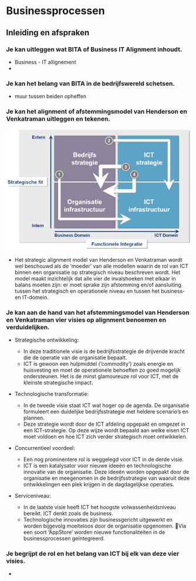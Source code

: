 # Businessprocessen
## Inleiding en afspraken
### Je kan uitleggen wat BITA of Business IT Alignment inhoudt.
* Business - IT allignement
* 
### Je kan het belang van BITA in de bedrijfswereld schetsen.
* muur tussen beiden opheffen
### Je kan het alignment of afstemmingsmodel van Henderson en Venkatraman uitleggen en tekenen.
![afstemmingsmodel](Afbeelding1.png)
* Het strategic alignment model van Henderson en Venkatraman wordt wel beschouwd als de ‘moeder’ van alle modellen waarin de rol van ICT binnen een organisatie op strategisch niveau beschreven wordt. Het model maakt inzichtelijk dat alle vier de invalshoeken met elkaar in balans moeten zijn: er moet sprake zijn afstemming en/of aansluiting tussen het strategisch en operationele niveau en tussen het business- en IT-domein.

### Je kan aan de hand van het afstemmingsmodel van Henderson en Venkatraman vier visies op alignment benoemen en verduidelijken.
* Strategische ontwikkeling:
    - In deze traditionele visie is de bedrijfsstrategie de drijvende kracht die de operatie van de organisatie bepaalt. 
    - ICT is gewoon een hulpmiddel (‘commodity’) zoals energie en huisvesting en moet de operationele behoeften zo goed mogelijk ondersteunen. Het is de minst glamoureuze rol voor ICT, met de kleinste strategische impact.

* Technologische transformatie:
    - In de tweede visie staat ICT wat hoger op de agenda. De organisatie formuleert een duidelijke bedrijfsstrategie met heldere scenario’s en plannen. 
    - Deze strategie wordt door de ICT afdeling opgepakt en omgezet in een ICT-strategie. Op deze wijze wordt bepaald aan welke eisen ICT moet voldoen en hoe ICT zich verder strategisch moet ontwikkelen.
* Concurrentieel voordeel:
    - Een nog prominentere rol is weggelegd voor ICT in de derde visie. 
    - ICT is een katalysator voor nieuwe ideeën en technologische innovatie van de organisatie. Deze ideeën worden opgepakt door de organisatie en meegenomen in de bedrijfsstrategie van waaruit deze ontwikkelingen een plek krijgen in de dagdagelijkse operaties.
* Serviceniveau:
    - In de laatste visie heeft ICT het hoogste volwassenheidsniveau bereikt. ICT denkt zoals de business.
    - Technologische innovaties zijn businessgericht uitgewerkt en worden bijgevolg moeiteloos door de organisatie opgenomen. Via een soort ‘AppStore’ worden nieuwe functionaliteiten in de businessprocessen geïntegreerd.
### Je begrijpt de rol en het belang van ICT bij elk van deze vier visies.
* 
